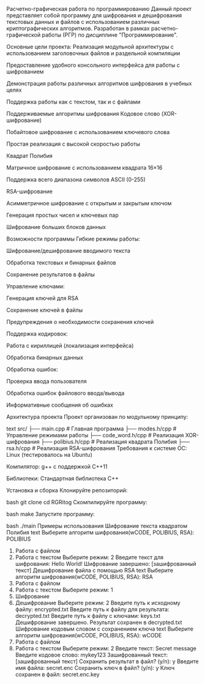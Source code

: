 Расчетно-графическая работа по программированию
Данный проект представляет собой программу для шифрования и дешифрования текстовых данных и файлов с использованием различных криптографических алгоритмов. Разработан в рамках расчетно-графической работы (РГР) по дисциплине "Программирование".

Основные цели проекта:
Реализация модульной архитектуры с использованием заголовочных файлов и раздельной компиляции

Предоставление удобного консольного интерфейса для работы с шифрованием

Демонстрация работы различных алгоритмов шифрования в учебных целях

Поддержка работы как с текстом, так и с файлами

Поддерживаемые алгоритмы шифрования
Кодовое слово (XOR-шифрование)

Побайтовое шифрование с использованием ключевого слова

Простая реализация с высокой скоростью работы

Квадрат Полибия

Матричное шифрование с использованием квадрата 16×16

Поддержка всего диапазона символов ASCII (0-255)

RSA-шифрование

Асимметричное шифрование с открытым и закрытым ключом

Генерация простых чисел и ключевых пар

Шифрование больших блоков данных

Возможности программы
Гибкие режимы работы:

Шифрование/дешифрование вводимого текста

Обработка текстовых и бинарных файлов

Сохранение результатов в файлы

Управление ключами:

Генерация ключей для RSA

Сохранение ключей в файлы

Предупреждения о необходимости сохранения ключей

Поддержка кодировок:

Работа с кириллицей (локализация интерфейса)

Обработка бинарных данных

Обработка ошибок:

Проверка ввода пользователя

Обработка ошибок файлового ввода/вывода

Информативные сообщения об ошибках

Архитектура проекта
Проект организован по модульному принципу:

text
src/
├── main.cpp            # Главная программа
├── modes.h/cpp         # Управление режимами работы
├── code_word.h/cpp     # Реализация XOR-шифрования
├── polibius.h/cpp      # Реализация квадрата Полибия
├── rsa.h/cpp           # Реализация RSA-шифрования
Требования к системе
ОС: Linux (тестировалось на Ubuntu)

Компилятор: g++ с поддержкой C++11

Библиотеки: Стандартная библиотека C++

Установка и сборка
Клонируйте репозиторий:

bash
git clone 
cd RGRitog
Скомпилируйте программу:

bash
make
Запустите программу:

bash
./main
Примеры использования
Шифрование текста квадратом Полибия
text
Выберите алгоритм шифрования(wCODE, POLIBIUS, RSA): POLIBIUS
1. Работа с файлом
2. Работа с текстом
Выберите режим: 2
Введите текст для шифрования: Hello World!
Шифрование завершено: [зашифрованный текст]
Дешифрование файла с помощью RSA
text
Выберите алгоритм шифрования(wCODE, POLIBIUS, RSA): RSA
1. Работа с файлом
2. Работа с текстом
Выберите режим: 1
1. Шифрование
2. Дешифрование
Выберите режим: 2
Введите путь к исходному файлу: encrypted.txt
Введите путь к файлу для результата: decrypted.txt
Введите путь к файлу с ключами: keys.txt
Дешифрование завершено. Результат сохранен в decrypted.txt
Шифрование кодовым словом с сохранением ключа
text
Выберите алгоритм шифрования(wCODE, POLIBIUS, RSA): wCODE
1. Работа с файлом
2. Работа с текстом
Выберите режим: 2
Введите текст: Secret message
Введите кодовое слово: mykey123
Зашифрованный текст: [зашифрованный текст]
Сохранить результат в файл? (y/n): y
Введите имя файла: secret.enc
Сохранить ключ в файл? (y/n): y
Ключ сохранен в файл: secret.enc.key
